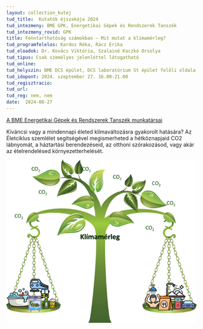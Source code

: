 ```yaml
---
layout: collection_kutej
tud_title:  Kutatók éjszakája 2024
tud_intezmeny: BME GPK, Energetikai Gépek és Rendszerek Tanszék
tud_intezmeny_rovid: GPK
title: Fenntarthatóság számokban – Mit mutat a klímamérleg?
tud_programfelelos: Kardos Réka, Rácz Erika
tud_eloadok: Dr. Kovács Viktória, Szalainé Kaczkó Orsolya
tud_tipus: Csak személyes jelenléttel látogatható
tud_online: 
tud_helyszin: BME DCS épület, DCS laboratórium St épület felőli oldala (1111 Budapest Stoczek József u. 6.)
tud_idopont: 2024. szeptember 27. 16.00-21.00
tud_regisztracio: 
tud_url: 
tud_reg: nem, nem
date:  2024-08-27
---
```

[A BME Energetikai Gépek és Rendszerek Tanszék munkatársai](http://www.energia.bme.hu/munkatarsak/)

Kíváncsi vagy a mindennapi életed klímaváltozásra gyakorolt hatására? Az Életciklus szemlélet segítségével megismerheted a hétköznapjaid CO2 lábnyomát, a háztartási berendezéseid, az otthoni szórakozásod, vagy akár az ételrendelésed környezetterhelését.


![Fenntarthatóság számokban – Mit mutat a klímamérleg?](../2024/images/fenntarthatosag-szamokban-mit-mutat-a-klimamerleg.png)

